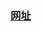 ### [网址](https://mp.weixin.qq.com/s?__biz=MzIzOTA0MzMzNw==&mid=2654073135&idx=3&sn=3e0831757deaa0a9dfed09ce8a8a7c52&chksm=f2f54749c582ce5fca5a12682f07b0c38c8cd8df3e6385aabc34bdb78955dff3529c6bb3d78e&scene=21#wechat_redirect)
